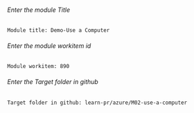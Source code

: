 		
###### Enter the module Title
```
Module title: Demo-Use a Computer
```
###### Enter the module workitem id
```
Module workitem: 890
```
###### Enter the Target folder in github
```
Target folder in github: learn-pr/azure/M02-use-a-computer
```